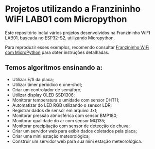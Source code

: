 # Projetos utilizando a Franzininho WiFI LAB01 com Micropython

Este repositório inclui vários projetos desenvolvidos na Franzininho WiFI LAB01, baseada no ESP32-S2, utilizando Micropython.

Para reproduzir esses exemplos, recomendo consultar [Franzininho WiFi com MicroPython](https://embarcados.com.br/serie/franzininho-wifi-com-micropython/) para obter instruções detalhadas.

## Temos algoritmos ensinando a:
- Utilizar E/S da placa;
- Utilizar timer periódico e one-shot;
- Criar um controlador de semáforo;
- Utilizar display OLED SSD1306;
- Monitorar temperatura e umidade com sensor DHT11;
- Automatizar do LED RGB utilizando o sensor LDR;
- Registrar dados de sensor em arquivo .txt;
- Monitorar pressão atmosférica com sensor BMP180;
- Monitorar qualidade do ar com sensor MQ135;
- Monitorar precipitação com sensor de detecção de chuva;
- Criar um servidor web para exibir dados coletados pela placa;
- Criar uma mini estação meteorológica;
- Construir um servidor web para sua mini estação meteorológica.
